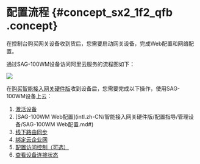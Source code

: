 # 配置流程 {#concept_sx2_1f2_qfb .concept}

在控制台购买网关设备收到货后，您需要启动网关设备，完成Web配置和网络配置。

通过SAG-100WM设备访问阿里云服务的流程图如下：

![](http://static-aliyun-doc.oss-cn-hangzhou.aliyuncs.com/assets/img/40488/156402022121207_zh-CN.png)

在[购买智能接入网关硬件版](../../../../intl.zh-CN/购买指南/购买智能接入网关硬件版.md#)收到设备后，您需要完成以下操作，使用SAG-100WM设备上云：

1.  [激活设备](intl.zh-CN/智能接入网关硬件版/SAG-100WM设备管理/激活设备.md#)
2.  [SAG-100WM Web配置](intl.zh-CN/智能接入网关硬件版/配置指导/管理设备/SAG-100WM Web配置.md#)
3.  [线下路由同步](intl.zh-CN/智能接入网关硬件版/配置指导/配置网络/线下路由同步.md#)
4.  [绑定云企业网](../../../../intl.zh-CN/云连接网/绑定云企业网.md#)
5.  [配置访问控制（可选）](../../../../intl.zh-CN/智能接入网关硬件版/SAG-100WM设备管理/配置访问控制（可选）.md#)
6.  [查看设备连接状态](intl.zh-CN/智能接入网关硬件版/SAG-100WM设备管理/查看设备连接状态.md#)

